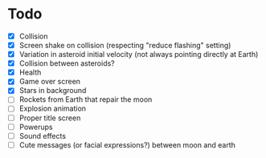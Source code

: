 # Todo

* [x] Collision
* [x] Screen shake on collision (respecting "reduce flashing" setting)
* [x] Variation in asteroid initial velocity (not always pointing directly at Earth)
* [x] Collision between asteroids?
* [x] Health
* [x] Game over screen
* [x] Stars in background
* [ ] Rockets from Earth that repair the moon
* [ ] Explosion animation
* [ ] Proper title screen
* [ ] Powerups
* [ ] Sound effects
* [ ] Cute messages (or facial expressions?) between moon and earth
